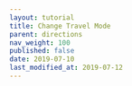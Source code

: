 ```yaml
---
layout: tutorial
title: Change Travel Mode
parent: directions
nav_weight: 100
published: false
date: 2019-07-10
last_modified_at: 2019-07-12
---
```

